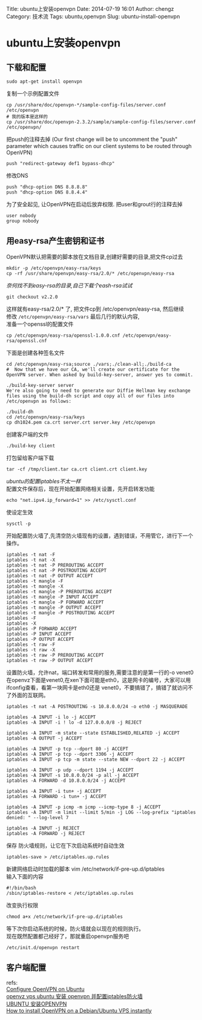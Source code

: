 Title: ubuntu上安装openvpn
Date: 2014-07-19 16:01
Author: chengz
Category: 技术流
Tags: ubuntu,openvpn
Slug: ubuntu-install-openvpn

ubuntu上安装openvpn
===================

下载和配置
----------

    sudo apt-get install openvpn

复制一个示例配置文件

    cp /usr/share/doc/openvpn-*/sample-config-files/server.conf /etc/openvpn
    # 我的版本是这样的
    cp /usr/share/doc/openvpn-2.3.2/sample/sample-config-files/server.conf /etc/openvpn/

把push的注释去掉 (Our first change will be to uncomment the "push"
parameter which causes traffic on our client systems to be routed
through OpenVPN)

    push "redirect-gateway def1 bypass-dhcp"

修改DNS

    push "dhcp-option DNS 8.8.8.8"
    push "dhcp-option DNS 8.8.4.4"

为了安全起见, 让OpenVPN在启动后放弃权限. 把user和grout行的注释去掉

    user nobody
    group nobody

<!-- more -->

用easy-rsa产生密钥和证书
------------------------

OpenVPN默认把需要的脚本放在文档目录,创建好需要的目录,把文件cp过去

    mkdir -p /etc/openvpn/easy-rsa/keys
    cp -rf /usr/share/openvpn/easy-rsa/2.0/* /etc/openvpn/easy-rsa

*奈何找不到easy-rsa的目录,自己下载个eash-rsa试试*

    git checkout v2.2.0

这样就有easy-rsa/2.0/\* 了, 把文件cp到 /etc/openvpn/easy-rsa, 然后继续  
修改 `/etc/openvpn/easy-rsa/vars` 最后几行的默认内容,  
准备一个openssl的配置文件

    cp /etc/openvpn/easy-rsa/openssl-1.0.0.cnf /etc/openvpn/easy-rsa/openssl.cnf

下面是创建各种签名文件

    cd /etc/openvpn/easy-rsa;source ./vars;./clean-all;./build-ca
    #  Now that we have our CA, we'll create our certificate for the OpenVPN server. When asked by build-key-server, answer yes to commit.

    ./build-key-server server
    We're also going to need to generate our Diffie Hellman key exchange files using the build-dh script and copy all of our files into /etc/openvpn as follows:

    ./build-dh
    cd /etc/openvpn/easy-rsa/keys
    cp dh1024.pem ca.crt server.crt server.key /etc/openvpn

创建客户端的文件

    ./build-key client

打包留给客户端下载

    tar -cf /tmp/client.tar ca.crt client.crt client.key

*ubuntu的配置iptables不太一样*  
配置文件保存后，现在开始配置网络相关设置，先开启转发功能

    echo "net.ipv4.ip_forward=1" >> /etc/sysctl.conf

使设定生效

    sysctl -p

开始配置防火墙了,先清空防火墙现有的设置，遇到错误，不用管它，进行下一个操作。

    iptables -t nat -F
    iptables -t nat -X
    iptables -t nat -P PREROUTING ACCEPT
    iptables -t nat -P POSTROUTING ACCEPT
    iptables -t nat -P OUTPUT ACCEPT
    iptables -t mangle -F
    iptables -t mangle -X
    iptables -t mangle -P PREROUTING ACCEPT
    iptables -t mangle -P INPUT ACCEPT
    iptables -t mangle -P FORWARD ACCEPT
    iptables -t mangle -P OUTPUT ACCEPT
    iptables -t mangle -P POSTROUTING ACCEPT
    iptables -F
    iptables -X
    iptables -P FORWARD ACCEPT
    iptables -P INPUT ACCEPT
    iptables -P OUTPUT ACCEPT
    iptables -t raw -F
    iptables -t raw -X
    iptables -t raw -P PREROUTING ACCEPT
    iptables -t raw -P OUTPUT ACCEPT

设置防火墙，允许nat，端口转发和常用的服务,需要注意的是第一行的-o venet0
在openvz下面是venet0,在xen下面可能是eth0，这是网卡的编号，大家可以用ifconfig查看，看第一块网卡是eth0还是
venet0，不要搞错了，搞错了就访问不了外面的互联网。

    iptables -t nat -A POSTROUTING -s 10.8.0.0/24 -o eth0 -j MASQUERADE

    iptables -A INPUT -i lo -j ACCEPT
    iptables -A INPUT -i ! lo -d 127.0.0.0/8 -j REJECT

    iptables -A INPUT -m state --state ESTABLISHED,RELATED -j ACCEPT
    iptables -A OUTPUT -j ACCEPT

    iptables -A INPUT -p tcp --dport 80 -j ACCEPT
    iptables -A INPUT -p tcp --dport 3306 -j ACCEPT
    iptables -A INPUT -p tcp -m state --state NEW --dport 22 -j ACCEPT

    iptables -A INPUT -p udp --dport 1194 -j ACCEPT
    iptables -A INPUT -s 10.8.0.0/24 -p all -j ACCEPT
    iptables -A FORWARD -d 10.8.0.0/24 -j ACCEPT

    iptables -A INPUT -i tun+ -j ACCEPT
    iptables -A FORWARD -i tun+ -j ACCEPT

    iptables -A INPUT -p icmp -m icmp --icmp-type 8 -j ACCEPT
    iptables -A INPUT -m limit --limit 5/min -j LOG --log-prefix "iptables denied: " --log-level 7

    iptables -A INPUT -j REJECT
    iptables -A FORWARD -j REJECT

保存 防火墙规则，让它在下次启动系统时自动生效

    iptables-save > /etc/iptables.up.rules

新建网络启动时加载的脚本 vim /etc/network/if-pre-up.d/iptables  
输入下面的内容
```
#!/bin/bash
/sbin/iptables-restore < /etc/iptables.up.rules
```
改变执行权限

    chmod a+x /etc/network/if-pre-up.d/iptables

等下次你启动系统的时候，防火墙就会以现在的规则执行。  
现在既然配置都己经好了，那就重启openvpn服务吧

    /etc/init.d/openvpn restart

客户端配置
----------

refs:  
[Configure OpenVPN on
Ubuntu](http://forum.ubuntu.com.cn/viewtopic.php?p=532825)  
[openvz vps ubuntu 安装 openvpn
并配置iptables防火墙](http://iam.ittot.com/read.php/1120.htm)  
[UBUNTU
安装OPENVPN](http://blog.csdn.net/tianxiajianling/article/details/7767119)  
[How to install OpenVPN on a Debian/Ubuntu VPS
instantly](http://vpsnoc.com/blog/2010/01/how-to-install-openvpn-on-a-debianubuntu-vps-instantly/)
